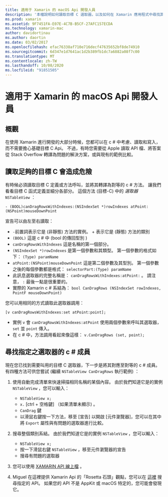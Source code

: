 ```yaml
---
title: 適用于 Xamarin 的 macOS Api 開發人員
description: '本檔說明如何讀取目標 C 選取器，以及如何在 Xamarin 應用程式中尋找其對應的 c # 方法。'
ms.prod: xamarin
ms.assetid: 9F7451FA-E07E-4C7B-B5CF-27AFC157ECDA
ms.technology: xamarin-mac
author: davidortinau
ms.author: daortin
ms.date: 03/02/2017
ms.openlocfilehash: efac76338af710e716decf47635652bf8de74910
ms.sourcegitcommit: 6d347e1d7641ac1d2b389fb1dc7a6882a08f7c00
ms.translationtype: MT
ms.contentlocale: zh-TW
ms.lasthandoff: 10/08/2020
ms.locfileid: "91851505"
---
```

# <a name="macos-apis-for-xamarinmac-developers"></a>適用于 Xamarin 的 macOS Api 開發人員

## <a name="overview"></a>概觀

在使用 Xamarin 進行開發的大部分時候，您都可以在 c # 中考慮、讀取和寫入，而不需要擔心基礎目標 C Api。 不過，有時您需要從 Apple 讀取 API 檔、將答案從 Stack Overflow 轉譯為問題的解決方案，或與現有的範例比較。

## <a name="reading-enough-objective-c-to-be-dangerous"></a>讀取足夠的目標 C 會造成危險

有時候必須讀取目標 C 定義或方法呼叫，並將其轉譯為對等的 c # 方法。 讓我們看看目標 C 函式定義並細分各部分。 這個方法 (目標-C) 中的 *選取器* `NSTableView` ：

```objc
- (BOOL)canDragRowsWithIndexes:(NSIndexSet *)rowIndexes atPoint:(NSPoint)mouseDownPoint
```

宣告可以由左至右讀取：

- `-`前置詞表示它是 (非靜態) 方法的實例。 + 表示它是 (靜態) 方法的類別
- `(BOOL)` 這是 c # 中 (bool 的傳回型別 ) 
- `canDragRowsWithIndexes` 這是名稱的第一個部分。
- `(NSIndexSet *)rowIndexes` 是第一個參數和其類型。 第一個參數的格式如下： `(Type) paramName`
- `atPoint:(NSPoint)mouseDownPoint` 這是第二個參數及其型別。 第一個參數之後的每個參數都是格式： `selectorPart:(Type) paramName`
- 此訊息選取器的完整名稱是： `canDragRowsWithIndexes:atPoint:` 。 請注意， `:` 最後一點是很重要的。
- 實際的 Xamarin c # 系結為： `bool CanDragRows (NSIndexSet rowIndexes, PointF mouseDownPoint)`

您可以用相同的方式讀取此選取器調用：

```objc
[v canDragRowsWithIndexes:set atPoint:point];
```

- 實例 `v` 會 `canDragRowsWithIndexes:atPoint` 使用兩個參數來呼叫其選取器， `set` 並 `point` 傳入。
- 在 c # 中，方法調用看起來像這樣： `v.CanDragRows (set, point);`

<a name="finding_selector"></a>

## <a name="finding-the-c-member-for-a-given-selector"></a>尋找指定之選取器的 c # 成員

現在您已找到需要叫用的目標 C 選取器，下一步是將其對應至對等的 c # 成員。 有四種方法可供您嘗試 (繼續 `NSTableView CanDragRows` 執行範例) ：

1. 使用自動完成清單來快速掃描相同名稱的某個內容。 由於我們知道它是的實例 `NSTableView` ，您可以輸入：

    - `NSTableView x;`
    - `x.` [ctrl + 空格鍵] （如果清單未顯示) 。
    - `CanDrag` 鍵
    - 以滑鼠右鍵按一下方法，移至 [宣告] 以開啟 [元件瀏覽器]，您可以在其中將 `Export` 屬性與有問題的選取器進行比較。

2. 搜尋整個類別系結。 由於我們知道它是的實例 `NSTableView` ，您可以輸入：

    - `NSTableView x;`
    - 按一下滑鼠右鍵 `NSTableView` ，移至元件瀏覽器的宣告
    - 搜尋有問題的選取器

3. 您可以使用 [XAMARIN API 線上檔](/dotnet/api/?view=xamarinmac-3.0) 。

4. Miguel 在這裡提供 Xamarin Api 的「Rosetta 石頭」觀點，您可以在 [這裡](https://tirania.org/tmp/rosetta.html) 搜尋指定的 API。 如果您的 API 不是 AppKit 或 macOS 特定的，您可能會發現它。

<!--
Note: In some cases, the assembly browser can hit a bug where it will open but not jump to the right definition. Keep that tab open, switch back to your source code and try again.
Note: The assembly browser tricks currently only works with Xamarin.Mac Classic. This will be fixed in a future version.
-->

